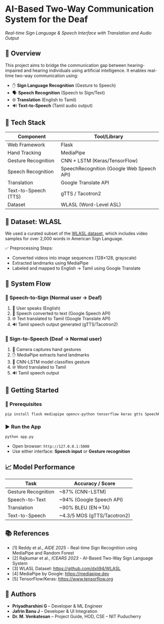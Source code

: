 
# AI-Based Two-Way Communication System for the Deaf

_Real-time Sign Language & Speech Interface with Translation and Audio Output_

## 🧠 Overview
This project aims to bridge the communication gap between hearing-impaired and hearing individuals using artificial intelligence. It enables real-time two-way communication using:

- ✋ **Sign Language Recognition** (Gesture to Speech)
- 🗣️ **Speech Recognition** (Speech to Sign/Text)
- 🌐 **Translation** (English to Tamil)
- 🔊 **Text-to-Speech** (Tamil audio output)

## 🧰 Tech Stack

| Component             | Tool/Library              |
|-----------------------|---------------------------|
| Web Framework         | Flask                     |
| Hand Tracking         | MediaPipe                 |
| Gesture Recognition   | CNN + LSTM (Keras/TensorFlow) |
| Speech Recognition    | SpeechRecognition (Google Web Speech API) |
| Translation           | Google Translate API      |
| Text-to-Speech (TTS)  | gTTS / Tacotron2          |
| Dataset               | WLASL (Word-Level ASL)    |

## 📂 Dataset: WLASL
We used a curated subset of the [WLASL dataset](https://github.com/dxli94/WLASL), which includes video samples for over 2,000 words in American Sign Language.

✅ Preprocessing Steps:
- Converted videos into image sequences (128×128, grayscale)
- Extracted landmarks using MediaPipe
- Labeled and mapped to English → Tamil using Google Translate

## 🔁 System Flow

### 🔹 Speech-to-Sign (Normal user → Deaf)
1. 🎤 User speaks (English)
2. 📝 Speech converted to text (Google Speech API)
3. 🌐 Text translated to Tamil (Google Translate API)
4. 🔊 Tamil speech output generated (gTTS/Tacotron2)

### 🔹 Sign-to-Speech (Deaf → Normal user)
1. 🎥 Camera captures hand gestures
2. ✋ MediaPipe extracts hand landmarks
3. 🧠 CNN-LSTM model classifies gesture
4. 🌐 Word translated to Tamil
5. 🔊 Tamil speech output

## 🚀 Getting Started

### 🔧 Prerequisites
```bash
pip install flask mediapipe opencv-python tensorflow keras gtts SpeechRecognition googletrans==4.0.0-rc1
```

### ▶️ Run the App
```bash
python app.py
```

- Open browser: `http://127.0.0.1:5000`
- Use either interface: **Speech input** or **Gesture recognition**

## 📈 Model Performance

| Task                 | Accuracy / Score      |
|----------------------|-----------------------|
| Gesture Recognition  | ~87% (CNN-LSTM)       |
| Speech-to-Text       | ~94% (Google Speech API) |
| Translation          | ~90% BLEU (EN→TA)     |
| Text-to-Speech       | ~4.3/5 MOS (gTTS/Tacotron2) |

## 📚 References
- [1] Reddy et al., *AIDE 2025* - Real-time Sign Recognition using MediaPipe and Random Forest  
- [2] Rajkumar et al., *ICEARS 2023* - AI-Based Two-Way Sign Language System  
- [3] WLASL Dataset: https://github.com/dxli94/WLASL  
- [4] MediaPipe by Google: https://mediapipe.dev  
- [5] TensorFlow/Keras: https://www.tensorflow.org

## 👥 Authors
- **Priyadharshini G** – Developer & ML Engineer  
- **Jafrin Banu J** – Developer & UI Integration  
- **Dr. M. Venkatesan** – Project Guide, HOD, CSE – NIT Puducherry
